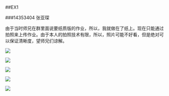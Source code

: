 ##EX1

###14353404  张亚琛

由于当时师兄在群里面说要纸质版的作业，所以，我就做在了纸上。现在只能通过拍照来上传作业。由于本人的拍照技术有限，所以，照片可能不好看，但是绝对可以保证清晰度，望师兄们谅解。

![](http://7xrn7f.com1.z0.glb.clouddn.com/16-11-7/90895735.jpg)

![](http://7xrn7f.com1.z0.glb.clouddn.com/16-11-7/93339678.jpg)

![](http://7xrn7f.com1.z0.glb.clouddn.com/16-11-7/16857084.jpg)

![](http://7xrn7f.com1.z0.glb.clouddn.com/16-11-7/94162089.jpg)

![](http://7xrn7f.com1.z0.glb.clouddn.com/16-11-7/4586859.jpg)